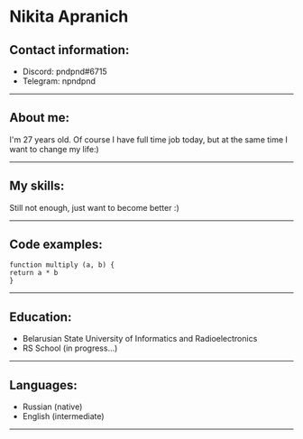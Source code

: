 # Nikita Apranich
## Contact information:
* Discord: pndpnd#6715
* Telegram: npndpnd

 ****
## About me:
I'm 27 years old. Of course I have full time job today, but at the same time I want to change my life:)

****

## My skills:
Still not enough, just want to become better :)

****

## Code examples:
```
function multiply (a, b) {
return a * b
}
```

****
## Education:
* Belarusian State University of Informatics and Radioelectronics
* RS School (in progress...)

****
## Languages: 
* Russian (native)
* English (intermediate)

****
